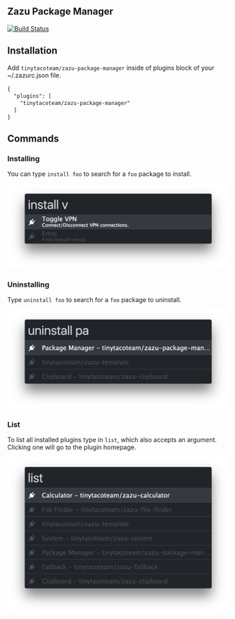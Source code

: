 ## Zazu Package Manager

[![Build Status](https://travis-ci.org/tinytacoteam/zazu-package-manager.svg?branch=master)](https://travis-ci.org/tinytacoteam/zazu-package-manager)

## Installation

Add `tinytacoteam/zazu-package-manager` inside of plugins block of your ~/.zazurc.json file.

```
{
  "plugins": [
    "tinytacoteam/zazu-package-manager"
  ]
}
```

## Commands

### Installing

You can type `install foo` to search for a `foo` package to install.

![install](./screenshots/install.png)

### Uninstalling

Type `uninstall foo` to search for a `foo` package to uninstall.

![uninstall](./screenshots/uninstall.png)

### List

To list all installed plugins type in `list`, which also accepts an argument.
Clicking one will go to the plugin homepage.

![list](./screenshots/list.png)
